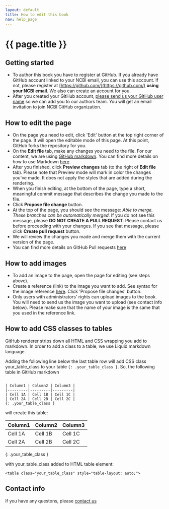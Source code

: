 ```yaml
---
layout: default
title: How to edit this book
nav: help_page
---
```


{{ page.title }}
=================================================

Getting started
-------------------------------------------------

- To author this book you have to register at GitHub. If you already have GitHub account linked to your NCBI email, you can use this account. If not, please register at [https://github.com/](https://github.com/) **using your NCBI email**. 
We also can create an account for you.
- After you created your GitHub account, <a href="mailto:cpp-doc@ncbi.nlm.nih.gov?Subject=Please%20add%20me%20to%20contributors%20list" target="_top">please send us your GitHub user name</a> so we can add you to our authors team. You will get an email invitation to join NCBI GitHub organization.

How to edit the page
-------------------------------------------------

- On the page you need to edit, click 'Edit' button at the top right corner of the page. It will open the editable mode of this page. At this point, GitHub forks the repository for you.
- On the **Edit file** tab, make any changes you need to the file. For our content, we are using [GitHub markdown](https://help.github.com/articles/markdown-basics/). You can find more details on how to use Markdown [here](https://help.github.com/articles/github-flavored-markdown/).
- After you finished, click **Preview changes** tab (to the right of **Edit file** tab). Please note that Preview mode will mark in color the changes you've made. It does not apply the styles that are added during the rendering.
- When you finish editing, at the bottom of the page, type a short, meaningful commit message that describes the change you made to the file.
- Click **Propose file change** button. 
- At the top of the page, you should see the message:  *Able to merge. These branches can be automatically merged.*
If you do not see this message, please **DO NOT CREATE A PULL REQUEST**. Please contact us before proceeding with your changes. If you see that message, please click **Create pull request** button.
-  We will review the changes you made and merge them with the current version of the page.
-  You can find more details on GitHub Pull requests [here](https://help.github.com/articles/using-pull-requests/)

  
How to add images
-------------------------------------------------

- To add an image to the page, open the page for editing (see steps above).
- Create a reference (link) to the image you want to add. See syntax for the image reference [here](https://github.com/adam-p/markdown-here/wiki/Markdown-Cheatsheet#images). Click 'Propose file changes' button.
- Only users with administrators' rights can upload images to the book. You will need to send us the image you want to upload (see contact info below). Please make sure that the name of your image is the same that you used in the reference link.

How to add CSS classes to tables
-------------------------------------------------
GitHub renderer strips down all HTML and CSS wrapping you add to markdown. In order to add a class to a table, we use Liquid markdown language.

Adding the following line below the last table row will add CSS class your_table_class to your table
`{: .your_table_class }`. So, the following table in GitHub markdown

```

| Column1 | Column2 | Column3 |
|---------|---------|---------|
| Cell 1A | Cell 1B | Cell 1C |
| Cell 2A | Cell 2B | Cell 2C |
{: .your_table_class }
```
will create this table:

| Column1 | Column2 | Column3 |
|---------|---------|---------|
| Cell 1A | Cell 1B | Cell 1C |
| Cell 2A | Cell 2B | Cell 2C |
{: .your_table_class }

with your_table_class added to HTML table element:

```
<table class="your_table_class" style="table-layout: auto;">

```
Contact info
-------------------------------------------------

If you have any questons, please <a href="mailto:cpp-doc@ncbi.nlm.nih.gov?Subject=Question%20about%20editing%20C++Toolkit%20Book" target="_top">contact us </a>
